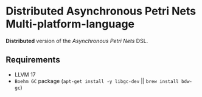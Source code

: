 # Distributed Asynchronous Petri Nets Multi-platform-language

**Distributed** version of the _Asynchronous Petri Nets_ DSL.

## Requirements

- LLVM 17
- `Boehm GC` package (`apt-get install -y libgc-dev` || `brew install bdw-gc`)
